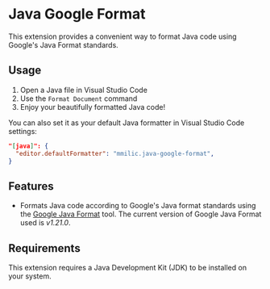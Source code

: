 # Java Google Format

This extension provides a convenient way to format Java code using Google's Java Format standards.

## Usage

1. Open a Java file in Visual Studio Code
2. Use the `Format Document` command
3. Enjoy your beautifully formatted Java code!

You can also set it as your default Java formatter in Visual Studio Code settings:

```json
"[java]": {
  "editor.defaultFormatter": "mmilic.java-google-format",
}
```

## Features

- Formats Java code according to Google's Java format standards using the [Google Java Format](https://github.com/google/google-java-format/tree/master) tool. The current version of Google Java Format used is *v1.21.0*.

## Requirements

This extension requires a Java Development Kit (JDK) to be installed on your system.
